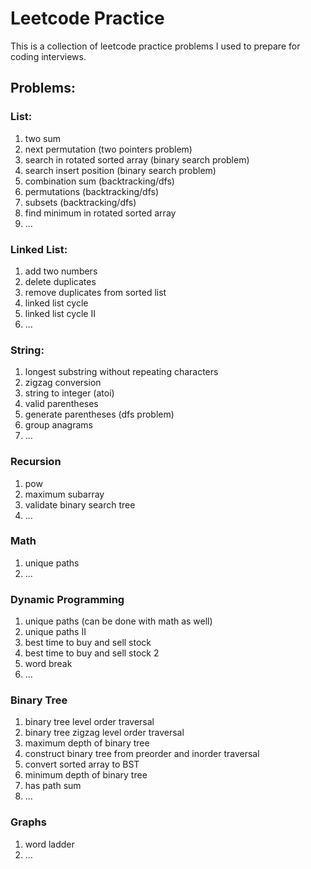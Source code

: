 # Leetcode Practice

This is a collection of leetcode practice problems I used to prepare
for coding interviews.

## Problems:

### List:
1. two sum
2. next permutation (two pointers problem)
3. search in rotated sorted array (binary search problem)
4. search insert position (binary search problem)
5. combination sum (backtracking/dfs)
6. permutations (backtracking/dfs)
7. subsets (backtracking/dfs)
8. find minimum in rotated sorted array
9. ...

### Linked List:
1. add two numbers
2. delete duplicates
3. remove duplicates from sorted list
4. linked list cycle
5. linked list cycle II
6. ...

### String:
1. longest substring without repeating characters
2. zigzag conversion
3. string to integer (atoi)
4. valid parentheses
5. generate parentheses (dfs problem)
6. group anagrams
7. ...

### Recursion
1. pow
2. maximum subarray
3. validate binary search tree
4. ...

### Math
1. unique paths
2. ...

### Dynamic Programming
1. unique paths (can be done with math as well)
2. unique paths II
3. best time to buy and sell stock
4. best time to buy and sell stock 2
5. word break
6. ...

### Binary Tree
1. binary tree level order traversal
2. binary tree zigzag level order traversal
3. maximum depth of binary tree
4. construct binary tree from preorder and inorder traversal
5. convert sorted array to BST
6. minimum depth of binary tree
7. has path sum
8. ...

### Graphs
1. word ladder
2. ...